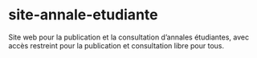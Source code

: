 # site-annale-etudiante
Site web pour la publication et la consultation d’annales étudiantes, avec accès restreint pour la publication et consultation libre pour tous.
